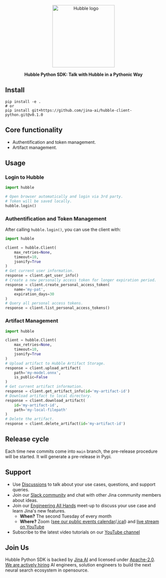 <p align="center">
<a href="https://jina.ai/"><img src="https://github.com/jina-ai/hubble/blob/master/.github/logos/hubble-colorful.png?raw=true" alt="Hubble logo" width="200px"></a>
</p>

<p align="center">
<b>Hubble Python SDK: Talk with Hubble in a Pythonic Way</b>
</p>

## Install

```shell
pip install -e .
# or
pip install git+https://github.com/jina-ai/hubble-client-python.git@v0.1.0
```

## Core functionality

* Authentification and token management.
* Artifact management.

## Usage

### Login to Hubble

```python
import hubble

# Open browser automatically and login via 3rd party.
# Token will be saved locally.
hubble.login()
```

### Authentification and Token Management

After calling `hubble.login()`, you can use the client with:

```python
import hubble

client = hubble.Client(
    max_retries=None,
    timeout=10,
    jsonify=True
)
# Get current user information.
response = client.get_user_info()
# Create a new personally access token for longer expiration period.
response = client.create_personal_access_token(
    name='my-pat',
    expiration_days=30
)
# Query all personal access tokens.
response = client.list_personal_access_tokens()
```

### Artifact Management
```python
import hubble

client = hubble.Client(
    max_retries=None,
    timeout=10,
    jsonify=True
)
# Upload artifact to Hubble Artifact Storage.
response = client.upload_artifact(
    path='my-model.onnx',
    is_public=False
)
# Get current artifact information.
response = client.get_artifact_info(id='my-artifact-id')
# Download artifact to local directory.
response = client.download_artifact(
    id='my-artifact-id',
    path='my-local-filepath'
)
# Delete the artifact.
response = client.delete_artifact(id='my-artifact-id')
```

## Release cycle

Each time new commits come into `main` branch, the pre-release procedure will be started. 
It will generate a pre-release in Pypi.

<!-- start support-pitch -->
## Support

- Use [Discussions](https://github.com/jina-ai/finetuner/discussions) to talk about your use cases, questions, and
  support queries.
- Join our [Slack community](https://slack.jina.ai) and chat with other Jina community members about ideas.
- Join our [Engineering All Hands](https://youtube.com/playlist?list=PL3UBBWOUVhFYRUa_gpYYKBqEAkO4sxmne) meet-up to discuss your use case and learn Jina's new features.
    - **When?** The second Tuesday of every month
    - **Where?**
      Zoom ([see our public events calendar](https://calendar.google.com/calendar/embed?src=c_1t5ogfp2d45v8fit981j08mcm4%40group.calendar.google.com&ctz=Europe%2FBerlin)/[.ical](https://calendar.google.com/calendar/ical/c_1t5ogfp2d45v8fit981j08mcm4%40group.calendar.google.com/public/basic.ics))
      and [live stream on YouTube](https://youtube.com/c/jina-ai)
- Subscribe to the latest video tutorials on our [YouTube channel](https://youtube.com/c/jina-ai)

## Join Us

Hubble Python SDK is backed by [Jina AI](https://jina.ai) and licensed under [Apache-2.0](./LICENSE). [We are actively hiring](https://jobs.jina.ai) AI engineers, solution engineers to build the next neural search ecosystem in opensource.

<!-- end support-pitch -->
